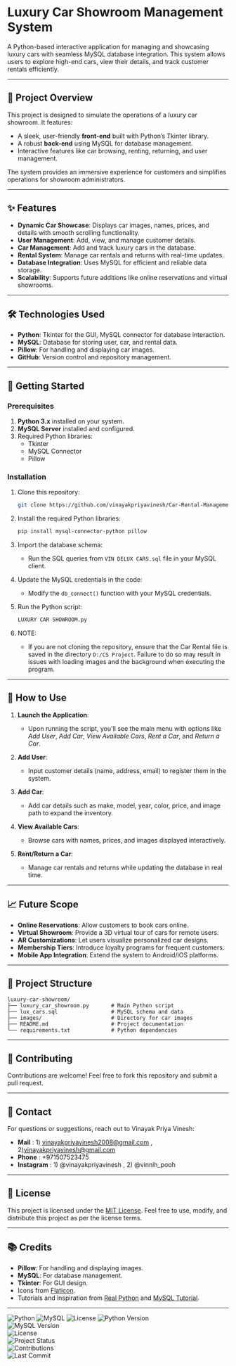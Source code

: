 # Luxury Car Showroom Management System

A Python-based interactive application for managing and showcasing luxury cars with seamless MySQL database integration. This system allows users to explore high-end cars, view their details, and track customer rentals efficiently.

---

## 🚗 Project Overview

This project is designed to simulate the operations of a luxury car showroom. It features:
- A sleek, user-friendly **front-end** built with Python’s Tkinter library.
- A robust **back-end** using MySQL for database management.
- Interactive features like car browsing, renting, returning, and user management.

The system provides an immersive experience for customers and simplifies operations for showroom administrators.

---

## ✨ Features

- **Dynamic Car Showcase**: Displays car images, names, prices, and details with smooth scrolling functionality.
- **User Management**: Add, view, and manage customer details.
- **Car Management**: Add and track luxury cars in the database.
- **Rental System**: Manage car rentals and returns with real-time updates.
- **Database Integration**: Uses MySQL for efficient and reliable data storage.
- **Scalability**: Supports future additions like online reservations and virtual showrooms.

---

## 🛠️ Technologies Used

- **Python**: Tkinter for the GUI, MySQL connector for database interaction.
- **MySQL**: Database for storing user, car, and rental data.
- **Pillow**: For handling and displaying car images.
- **GitHub**: Version control and repository management.

---

## 🚀 Getting Started

### Prerequisites

1. **Python 3.x** installed on your system.
2. **MySQL Server** installed and configured.
3. Required Python libraries:
   - Tkinter
   - MySQL Connector
   - Pillow

### Installation

1. Clone this repository:
   ```bash
   git clone https://github.com/vinayakpriyavinesh/Car-Rental-Management-System.git cd luxury-car-showroom
   ```
2. Install the required Python libraries:
   ```bash
   pip install mysql-connector-python pillow
   ```
3. Import the database schema:
   - Run the SQL queries from `VIN DELUX CARS.sql` file in your MySQL client.

4. Update the MySQL credentials in the code:
   - Modify the `db_connect()` function with your MySQL credentials.

5. Run the Python script:
   ```bash
   LUXURY CAR SHOWROOM.py
   ```
6. NOTE:
   - If you are not cloning the repository, ensure that the Car Rental file is saved in the directory `D:/CS Project`. Failure to do so may result in issues with loading images and the background when executing the program.

---

## 📖 How to Use

1. **Launch the Application**:
   - Upon running the script, you'll see the main menu with options like *Add User*, *Add Car*, *View Available Cars*, *Rent a Car*, and *Return a Car*.

2. **Add User**:
   - Input customer details (name, address, email) to register them in the system.

3. **Add Car**:
   - Add car details such as make, model, year, color, price, and image path to expand the inventory.

4. **View Available Cars**:
   - Browse cars with names, prices, and images displayed interactively.

5. **Rent/Return a Car**:
   - Manage car rentals and returns while updating the database in real time.

---

## 📈 Future Scope

- **Online Reservations**: Allow customers to book cars online.
- **Virtual Showroom**: Provide a 3D virtual tour of cars for remote users.
- **AR Customizations**: Let users visualize personalized car designs.
- **Membership Tiers**: Introduce loyalty programs for frequent customers.
- **Mobile App Integration**: Extend the system to Android/iOS platforms.

---

## 📂 Project Structure

```plaintext
luxury-car-showroom/
├── luxury_car_showroom.py       # Main Python script
├── lux_cars.sql                 # MySQL schema and data
├── images/                      # Directory for car images
├── README.md                    # Project documentation
└── requirements.txt             # Python dependencies
```

---

## 🤝 Contributing

Contributions are welcome! Feel free to fork this repository and submit a pull request.

---

## 📧 Contact
For questions or suggestions, reach out to Vinayak Priya Vinesh:
- **Mail**  : 1) vinayakpriyavinesh2008@gmail.com , 2)vinayakpriyavinesh@gmail.com
- **Phone**     : +971507523475
- **Instagram** : 1) @vinayakpriyavinesh , 2) @vinnih_pooh

---

## 📝 License

This project is licensed under the [MIT License](LICENSE.md). Feel free to use, modify, and distribute this project as per the license terms.

---

## 📚 Credits

- **Pillow**: For handling and displaying images.  
- **MySQL**: For database management.  
- **Tkinter**: For GUI design.  
- Icons from [Flaticon](https://www.flaticon.com).  
- Tutorials and inspiration from [Real Python](https://realpython.com) and [MySQL Tutorial](https://www.mysqltutorial.org).

---

![Python](https://img.shields.io/badge/python-3.9-blue)
![MySQL](https://img.shields.io/badge/MySQL-8.0-orange)
![License](https://img.shields.io/badge/license-MIT-green)
![Python Version](https://img.shields.io/badge/Python-3.10-blue)  
![MySQL Version](https://img.shields.io/badge/MySQL-8.0-orange)  
![License](https://img.shields.io/badge/License-MIT-green)  
![Project Status](https://img.shields.io/badge/Status-Complete-brightgreen)  
![Contributions](https://img.shields.io/badge/Contributions-Welcome-brightgreen)  
![Last Commit](https://img.shields.io/github/last-commit/vinayakpriyavinesh/Car-Rental-Management-System)

